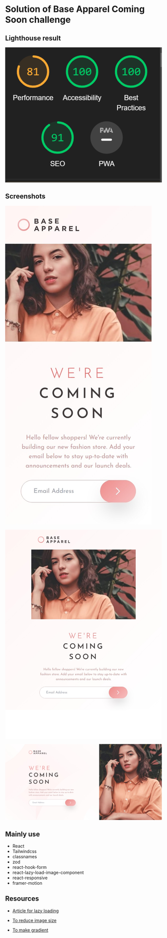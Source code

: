 # Solution of Base Apparel Coming Soon challenge

## Lighthouse result

![Lighthouse result](public\images\lighthouse.png)

## Screenshots

![Mobile Screenshot](public\images\mobile-screenshot.jpeg)

![Tablet Screenshot](public\images\tablet-screenshot.jpeg)

![Desktop Screenshot](public\images\desktop-screenshot.jpeg)

## Mainly use

- React
- Tailwindcss
- classnames
- zod
- react-hook-form
- react-lazy-load-image-component
- react-responsive
- framer-motion

## Resources

- [Article for lazy loading](https://www.freecodecamp.org/news/how-to-lazy-load-images-in-react/)

- [To reduce image size](https://www.reduceimages.com/)

- [To make gradient](https://coolors.co/)
